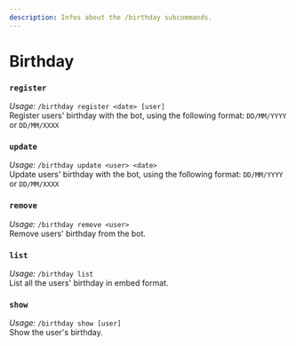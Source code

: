 ```yaml
---
description: Infos about the /birthday subcommands.
---
```


# Birthday

### `register`

_Usage:_ `/birthday register <date> [user]`\
Register users' birthday with the bot, using the following format: `DD/MM/YYYY` or `DD/MM/XXXX`

### `update`

_Usage:_ `/birthday update <user> <date>`\
Update users' birthday with the bot, using the following format: `DD/MM/YYYY` or `DD/MM/XXXX`

### `remove`

_Usage:_ `/birthday remove <user>`\
Remove users' birthday from the bot.

### `list`

_Usage:_ `/birthday list`\
List all the users' birthday in embed format.

### `show`

_Usage:_ `/birthday show [user]`\
Show the user's birthday.
